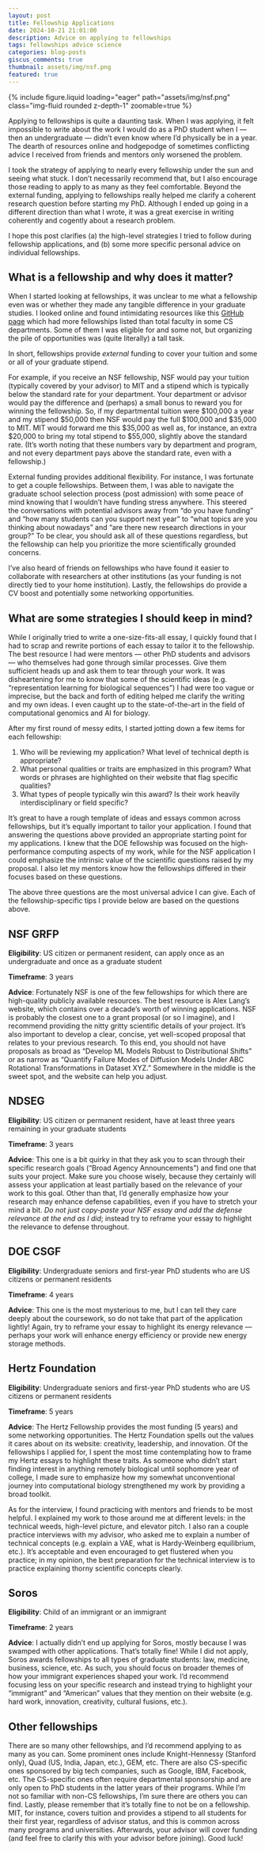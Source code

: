 ```yaml
---
layout: post
title: Fellowship Applications
date: 2024-10-21 21:01:00
description: Advice on applying to fellowships
tags: fellowships advice science
categories: blog-posts
giscus_comments: true
thumbnail: assets/img/nsf.png
featured: true
---
```


<div class="row mt-3">
    <div class="col-sm mt-3 mt-md-0">
        {% include figure.liquid loading="eager" path="assets/img/nsf.png" class="img-fluid rounded z-depth-1" zoomable=true %}
    </div>
</div>


Applying to fellowships is quite a daunting task. When I was applying, it felt impossible to write about the work I would do as a PhD student when I — then an undergraduate — didn’t even know where I’d physically be in a year. The dearth of resources online and hodgepodge of sometimes conflicting advice I received from friends and mentors only worsened the problem. 

I took the strategy of applying to nearly every fellowship under the sun and seeing what stuck. I don’t necessarily recommend that, but I also encourage those reading to apply to as many as they feel comfortable. Beyond the external funding, applying to fellowships really helped me clarify a coherent research question before starting my PhD. Although I ended up going in a different direction than what I wrote, it was a great exercise in writing coherently and cogently about a research problem.

I hope this post clarifies (a) the high-level strategies I tried to follow during fellowship applications, and (b) some more specific personal advice on individual fellowships.

## What is a fellowship and why does it matter?
When I started looking at fellowships, it was unclear to me what a fellowship even was or whether they made any tangible difference in your graduate studies. I looked online and found intimidating resources like this [GitHub page](https://github.com/chinasaokolo/csGraduateFellowships) which had more fellowships listed than total faculty in some CS departments. Some of them I was eligible for and some not, but organizing the pile of opportunities was (quite literally) a tall task.

In short, fellowships provide _external_ funding to cover your tuition and some or all of your graduate stipend.

For example, if you receive an NSF fellowship, NSF would pay your tuition (typically covered by your advisor) to MIT and a stipend which is typically below the standard rate for your department. Your department or advisor would pay the difference and (perhaps) a small bonus to reward you for winning the fellowship. So, if my departmental tuition were \$100,000 a year and my stipend \$50,000 then NSF would pay the full \$100,000 and \$35,000 to MIT. MIT would forward me this \$35,000 as well as, for instance, an extra \$20,000 to bring my total stipend to \$55,000, slightly above the standard rate. (It’s worth noting that these numbers vary by department and program, and not every department pays above the standard rate, even with a fellowship.)

External funding provides additional flexibility. For instance, I was fortunate to get a couple fellowships. Between them, I was able to navigate the graduate school selection process (post admission) with some peace of mind knowing that I wouldn’t have funding stress anywhere. This steered the conversations with potential advisors away from “do you have funding” and “how many students can you support next year” to “what topics are you thinking about nowadays” and “are there new research directions in your group?” To be clear, you should ask all of these questions regardless, but the fellowship can help you prioritize the more scientifically grounded concerns.

I’ve also heard of friends on fellowships who have found it easier to collaborate with researchers at other institutions (as your funding is not directly tied to your home institution). Lastly, the fellowships do provide a CV boost and potentially some networking opportunities.


## What are some strategies I should keep in mind?
While I originally tried to write a one-size-fits-all essay, I quickly found that I had to scrap and rewrite portions of each essay to tailor it to the fellowship. The best resource I had were mentors — other PhD students and advisors — who themselves had gone through similar processes. Give them sufficient heads up and ask them to tear through your work. It was disheartening for me to know that some of the scientific ideas (e.g. “representation learning for biological sequences”) I had were too vague or imprecise, but the back and forth of editing helped me clarify the writing and my own ideas. I even caught up to the state-of-the-art in the field of computational genomics and AI for biology.

After my first round of messy edits, I started jotting down a few items for each fellowship:
1. Who will be reviewing my application? What level of technical depth is appropriate?
2. What personal qualities or traits are emphasized in this program? What words or phrases are highlighted on their website that flag specific qualities?
3. What types of people typically win this award? Is their work heavily interdisciplinary or field specific?

It’s great to have a rough template of ideas and essays common across fellowships, but it’s equally important to tailor your application. I found that answering the questions above provided an appropriate starting point for my applications. I knew that the DOE fellowship was focused on the high-performance computing aspects of my work, while for the NSF application I could emphasize the intrinsic value of the scientific questions raised by my proposal. I also let my mentors know how the fellowships differed in their focuses based on these questions.

The above three questions are the most universal advice I can give. Each of the fellowship-specific tips I provide below are based on the questions above. 

## NSF GRFP
**Eligibility**: US citizen or permanent resident, can apply once as an undergraduate and once as a graduate student

**Timeframe**: 3 years

**Advice**: Fortunately NSF is one of the few fellowships for which there are high-quality publicly available resources. The best resource is Alex Lang’s website, which contains over a decade’s worth of winning applications. NSF is probably the closest one to a grant proposal (or so I imagine), and I recommend providing the nitty gritty scientific details of your project. It’s also important to develop a clear, concise, yet well-scoped proposal that relates to your previous research. To this end, you should not have proposals as broad as “Develop ML Models Robust to Distributional Shifts” or as narrow as “Quantify Failure Modes of Diffusion Models Under ABC Rotational Transformations in Dataset XYZ.” Somewhere in the middle is the sweet spot, and the website can help you adjust.

## NDSEG
**Eligibility**: US citizen or permanent resident, have at least three years remaining in your graduate students

**Timeframe**: 3 years

**Advice**: This one is a bit quirky in that they ask you to scan through their specific research goals (“Broad Agency Announcements”) and find one that suits your project. Make sure you choose wisely, because they certainly will assess your application at least partially based on the relevance of your work to this goal. Other than that, I’d generally emphasize how your research may enhance defense capabilities, even if you have to stretch your mind a bit. _Do not just copy-paste your NSF essay and add the defense relevance at the end as I did_; instead try to reframe your essay to highlight the relevance to defense throughout.


## DOE CSGF
**Eligibility**: Undergraduate seniors and first-year PhD students who are US citizens or permanent residents

**Timeframe**: 4 years

**Advice**: This one is the most mysterious to me, but I can tell they care deeply about the coursework, so do not take that part of the application lightly! Again, try to reframe your essay to highlight its energy relevance — perhaps your work will enhance energy efficiency or provide new energy storage methods.


## Hertz Foundation
**Eligibility**: Undergraduate seniors and first-year PhD students who are US citizens or permanent residents

**Timeframe**: 5 years

**Advice**: The Hertz Fellowship provides the most funding (5 years) and some networking opportunities. The Hertz Foundation spells out the values it cares about on its website: creativity, leadership, and innovation. Of the fellowships I applied for, I spent the most time contemplating how to frame my Hertz essays to highlight these traits. As someone who didn’t start finding interest in anything remotely biological until sophomore year of college, I made sure to emphasize how my somewhat unconventional journey into computational biology strengthened my work by providing a broad toolkit.

As for the interview, I found practicing with mentors and friends to be most helpful. I explained my work to those around me at different levels: in the technical weeds, high-level picture, and elevator pitch. I also ran a couple practice interviews with my advisor, who asked me to explain a number of technical concepts (e.g. explain a VAE, what is Hardy-Weinberg equilibrium, etc.). It’s acceptable and even encouraged to get flustered when you practice; in my opinion, the best preparation for the technical interview is to practice explaining thorny scientific concepts clearly.


## Soros
**Eligibility**: Child of an immigrant or an immigrant

**Timeframe**: 2 years

**Advice**: I actually didn’t end up applying for Soros, mostly because I was swamped with other applications. That’s totally fine! While I did not apply, Soros awards fellowships to all types of graduate students: law, medicine, business, science, etc. As such, you should focus on broader themes of how your immigrant experiences shaped your work. I’d recommend focusing less on your specific research and instead trying to highlight your “immigrant” and “American” values that they mention on their website (e.g. hard work, innovation, creativity, cultural fusions, etc.).


## Other fellowships
There are so many other fellowships, and I’d recommend applying to as many as you can. Some prominent ones include Knight-Hennessy (Stanford only), Quad (US, India, Japan, etc.), GEM, etc. There are also CS-specific ones sponsored by big tech companies, such as Google, IBM, Facebook, etc. The CS-specific ones often require departmental sponsorship and are only open to PhD students in the latter years of their programs. While I’m not so familiar with non-CS fellowships, I’m sure there are others you can find. Lastly, please remember that it’s totally fine to not be on a fellowship. MIT, for instance, covers tuition and provides a stipend to all students for their first year, regardless of advisor status, and this is common across many programs and universities. Afterwards, your advisor will cover funding (and feel free to clarify this with your advisor before joining). Good luck!